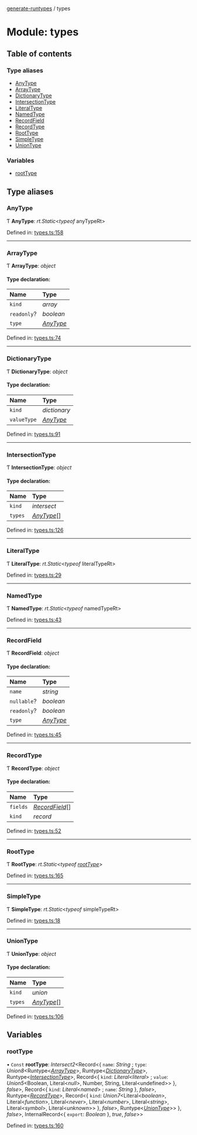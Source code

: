 [generate-runtypes](../README.md) / types

# Module: types

## Table of contents

### Type aliases

- [AnyType](types.md#anytype)
- [ArrayType](types.md#arraytype)
- [DictionaryType](types.md#dictionarytype)
- [IntersectionType](types.md#intersectiontype)
- [LiteralType](types.md#literaltype)
- [NamedType](types.md#namedtype)
- [RecordField](types.md#recordfield)
- [RecordType](types.md#recordtype)
- [RootType](types.md#roottype)
- [SimpleType](types.md#simpletype)
- [UnionType](types.md#uniontype)

### Variables

- [rootType](types.md#roottype)

## Type aliases

### AnyType

Ƭ **AnyType**: *rt.Static*<*typeof* anyTypeRt\>

Defined in: [types.ts:158](https://github.com/cobraz/generate-runtypes/blob/2e2dd85/src/types.ts#L158)

___

### ArrayType

Ƭ **ArrayType**: *object*

#### Type declaration:

Name | Type |
:------ | :------ |
`kind` | *array* |
`readonly`? | *boolean* |
`type` | [*AnyType*](types.md#anytype) |

Defined in: [types.ts:74](https://github.com/cobraz/generate-runtypes/blob/2e2dd85/src/types.ts#L74)

___

### DictionaryType

Ƭ **DictionaryType**: *object*

#### Type declaration:

Name | Type |
:------ | :------ |
`kind` | *dictionary* |
`valueType` | [*AnyType*](types.md#anytype) |

Defined in: [types.ts:91](https://github.com/cobraz/generate-runtypes/blob/2e2dd85/src/types.ts#L91)

___

### IntersectionType

Ƭ **IntersectionType**: *object*

#### Type declaration:

Name | Type |
:------ | :------ |
`kind` | *intersect* |
`types` | [*AnyType*](types.md#anytype)[] |

Defined in: [types.ts:126](https://github.com/cobraz/generate-runtypes/blob/2e2dd85/src/types.ts#L126)

___

### LiteralType

Ƭ **LiteralType**: *rt.Static*<*typeof* literalTypeRt\>

Defined in: [types.ts:29](https://github.com/cobraz/generate-runtypes/blob/2e2dd85/src/types.ts#L29)

___

### NamedType

Ƭ **NamedType**: *rt.Static*<*typeof* namedTypeRt\>

Defined in: [types.ts:43](https://github.com/cobraz/generate-runtypes/blob/2e2dd85/src/types.ts#L43)

___

### RecordField

Ƭ **RecordField**: *object*

#### Type declaration:

Name | Type |
:------ | :------ |
`name` | *string* |
`nullable`? | *boolean* |
`readonly`? | *boolean* |
`type` | [*AnyType*](types.md#anytype) |

Defined in: [types.ts:45](https://github.com/cobraz/generate-runtypes/blob/2e2dd85/src/types.ts#L45)

___

### RecordType

Ƭ **RecordType**: *object*

#### Type declaration:

Name | Type |
:------ | :------ |
`fields` | [*RecordField*](types.md#recordfield)[] |
`kind` | *record* |

Defined in: [types.ts:52](https://github.com/cobraz/generate-runtypes/blob/2e2dd85/src/types.ts#L52)

___

### RootType

Ƭ **RootType**: *rt.Static*<*typeof* [*rootType*](types.md#roottype)\>

Defined in: [types.ts:165](https://github.com/cobraz/generate-runtypes/blob/2e2dd85/src/types.ts#L165)

___

### SimpleType

Ƭ **SimpleType**: *rt.Static*<*typeof* simpleTypeRt\>

Defined in: [types.ts:18](https://github.com/cobraz/generate-runtypes/blob/2e2dd85/src/types.ts#L18)

___

### UnionType

Ƭ **UnionType**: *object*

#### Type declaration:

Name | Type |
:------ | :------ |
`kind` | *union* |
`types` | [*AnyType*](types.md#anytype)[] |

Defined in: [types.ts:106](https://github.com/cobraz/generate-runtypes/blob/2e2dd85/src/types.ts#L106)

## Variables

### rootType

• `Const` **rootType**: *Intersect2*<Record<{ `name`: *String* ; `type`: *Union8*<Runtype<[*ArrayType*](types.md#arraytype)\>, Runtype<[*DictionaryType*](types.md#dictionarytype)\>, Runtype<[*IntersectionType*](types.md#intersectiontype)\>, Record<{ `kind`: *Literal*<*literal*\> ; `value`: *Union5*<Boolean, Literal<*null*\>, Number, String, Literal<undefined\>\>  }, *false*\>, Record<{ `kind`: *Literal*<*named*\> ; `name`: *String*  }, *false*\>, Runtype<[*RecordType*](types.md#recordtype)\>, Record<{ `kind`: *Union7*<Literal<*boolean*\>, Literal<*function*\>, Literal<*never*\>, Literal<*number*\>, Literal<*string*\>, Literal<*symbol*\>, Literal<*unknown*\>\>  }, *false*\>, Runtype<[*UnionType*](types.md#uniontype)\>\>  }, *false*\>, InternalRecord<{ `export`: *Boolean*  }, *true*, *false*\>\>

Defined in: [types.ts:160](https://github.com/cobraz/generate-runtypes/blob/2e2dd85/src/types.ts#L160)
